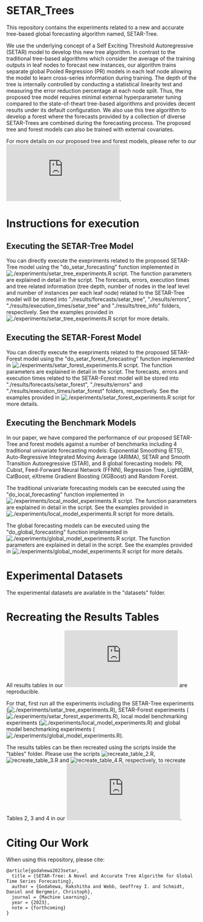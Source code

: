 # SETAR_Trees

This repository contains the experiments related to a new and accurate tree-based global forecasting algorithm named, SETAR-Tree. 

We use the underlying concept of a Self Exciting Threshold Autoregressive (SETAR) model to develop this new tree algorithm. In contrast to the traditional tree-based algorithms which consider the average of the training outputs in
leaf nodes to forecast new instances, our algorithm trains separate global Pooled Regression (PR) models in each leaf node allowing the model to learn cross-series information during
training. The depth of the tree is internally controlled by conducting a statistical linearity test and measuring the error reduction percentage at each node split. Thus, the proposed
tree model requires minimal external hyperparameter tuning compared to the state-of-theart tree-based algorithms and provides decent results under its default configuration. We
also use this tree algorithm to develop a forest where the forecasts provided by a collection of diverse SETAR-Trees are combined during the forecasting process. The proposed tree and
forest models can also be trained with external covariates.

For more details on our proposed tree and forest models, please refer to our ![paper](https://arxiv.org/pdf/2211.08661.pdf).


# Instructions for execution

## Executing the SETAR-Tree Model
You can directly execute the exepriments related to the proposed SETAR-Tree model using the "do_setar_forecasting" function implemented in 
![./experiments/setar_tree_experiments.R](https://github.com/rakshitha123/SETAR_Trees/blob/master/experiments/setar_tree_experiments.R) script.
The function parameters are explained in detail in the script. 
The forecasts, errors, execution times and tree related information (tree depth, number of nodes in the leaf level and number of instances per each leaf node) related to the SETAR-Tree model will be stored into "./results/forecasts/setar_tree", "./results/errors", "./results/execution_times/setar_tree" and "./results/tree_info" folders, respectively.
See the examples provided in ![./experiments/setar_tree_experiments.R](https://github.com/rakshitha123/SETAR_Trees/blob/master/experiments/setar_tree_experiments.R) script for more details.

## Executing the SETAR-Forest Model
You can directly execute the exepriments related to the proposed SETAR-Forest model using the "do_setar_forest_forecasting" function implemented in ![./experiments/setar_forest_experiments.R](https://github.com/rakshitha123/SETAR_Trees/blob/master/experiments/setar_forest_experiments.R) script.
The function parameters are explained in detail in the script. 
The forecasts, errors and execution times related to the SETAR-Forest model will be stored into "./results/forecasts/setar_forest", "./results/errors" and "./results/execution_times/setar_forest" folders, respectively.
See the examples provided in ![./experiments/setar_forest_experiments.R](https://github.com/rakshitha123/SETAR_Trees/blob/master/experiments/setar_forest_experiments.R) script for more details.

## Executing the Benchmark Models
In our paper, we have compared the performance of our proposed SETAR-Tree and forest models against a number of benchmarks including 4 traditional univariate forecasting models:
Exponential Smoothing (ETS), Auto-Regressive Integrated Moving Average (ARIMA), SETAR and Smooth Transition Autoregressive (STAR), and 8 global forecasting models: PR, Cubist, Feed-Forward Neural Network (FFNN),
Regression Tree, LightGBM, CatBoost, eXtreme Gradient Boosting (XGBoost) and Random Forest.

The traditional univariate forecasting models can be executed using the "do_local_forecasting" function implemented in ![./experiments/local_model_experiments.R](https://github.com/rakshitha123/SETAR_Trees/blob/master/experiments/local_model_experiments.R) script.
The function parameters are explained in detail in the script. 
See the examples provided in ![./experiments/local_model_experiments.R](https://github.com/rakshitha123/SETAR_Trees/blob/master/experiments/local_model_experiments.R) script for more details.

The global forecasting models can be executed using the "do_global_forecasting" function implemented in ![./experiments/global_model_experiments.R](https://github.com/rakshitha123/SETAR_Trees/blob/master/experiments/global_model_experiments.R) script.
The function parameters are explained in detail in the script. 
See the examples provided in ![./experiments/global_model_experiments.R](https://github.com/rakshitha123/SETAR_Trees/blob/master/experiments/global_model_experiments.R) script for more details.


# Experimental Datasets
The experimental datasets are available in the "datasets" folder.


# Recreating the Results Tables
All results tables in our ![paper](https://arxiv.org/pdf/2211.08661.pdf) are reproducible.

For that, first run all the experiments including the SETAR-Tree experiments (![./experiments/setar_tree_experiments.R](https://github.com/rakshitha123/SETAR_Trees/blob/master/experiments/setar_tree_experiments.R)), SETAR-Forest experiments (![./experiments/setar_forest_experiments.R](https://github.com/rakshitha123/SETAR_Trees/blob/master/experiments/setar_forest_experiments.R)), local model benchmarking experiments (![./experiments/local_model_experiments.R](https://github.com/rakshitha123/SETAR_Trees/blob/master/experiments/local_model_experiments.R)) and global model benchmarking experiments (![./experiments/global_model_experiments.R](https://github.com/rakshitha123/SETAR_Trees/blob/master/experiments/global_model_experiments.R)).

The results tables can be then recreated using the scripts inside the "tables" folder. Please use the scripts ![recreate_table_2.R](https://github.com/rakshitha123/SETAR_Trees/blob/master/tables/recreate_table_2.R), ![recreate_table_3.R](https://github.com/rakshitha123/SETAR_Trees/blob/master/tables/recreate_table_3.R) and ![recreate_table_4.R](https://github.com/rakshitha123/SETAR_Trees/blob/master/tables/recreate_table_4.R), respectively, to recreate Tables 2, 3 and 4 in our ![paper](https://arxiv.org/pdf/2211.08661.pdf).


# Citing Our Work
When using this repository, please cite:

```{r} 
@article{godahewa2023setar,
  title = {SETAR-Tree: A Novel and Accurate Tree Algorithm for Global Time Series Forecasting},
  author = {Godahewa, Rakshitha and Webb, Geoffrey I. and Schmidt, Daniel and Bergmeir, Christoph},
  journal = {Machine Learning},
  year = {2023},
  note = {forthcoming}
}
```


